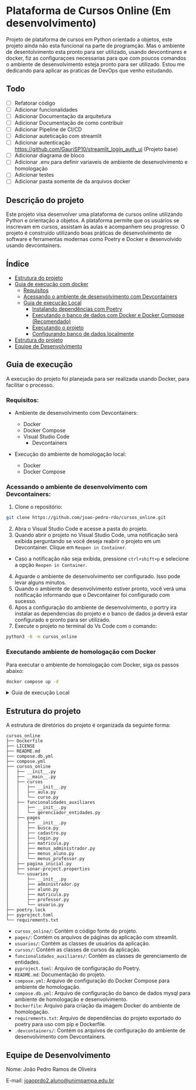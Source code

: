 

# Plataforma de Cursos Online (Em desenvolvimento)
Projeto de plataforma de cursos em Python orientado a objetos, este projeto ainda não esta funcional na parte de programção. Mas o ambiente de desentolvimento esta pronto para ser utilizado, usando devcontinares e docker, fiz as configuraçoes necessarias para que com poucos comandos o ambiente de desenvolvimento esteja pronto para ser utilizado. Estou me dedicando para aplicar as praticas de DevOps que venho estudando.

## Todo
  - [ ] Refatorar código
  - [ ] Adicionar funcionalidades
  - [ ] Adicionar Documentação da arquitetura
  - [ ] Adicionar Documentação de como contribuir
  - [ ] Adicionar Pipeline de CI/CD
  - [ ] Adicionar auteticação com streamlit
  - [ ] Adicionar autenticação https://github.com/GauriSP10/streamlit_login_auth_ui (Projeto base)
  - [ ] Adicionar diagrama de bloco
  - [ ] Adicionar .env para definir variaveis de ambiente de desenvolvimento e homologação
  - [ ] Adicionar testes
  - [ ] Adicionar pasta somente de da arquivos docker

## Descrição do projeto
Este projeto visa desenvolver uma plataforma de cursos online utilizando Python e orientação a objetos. A plataforma permite que os usuários se inscrevam em cursos, assistam às aulas e acompanhem seu progresso. O projeto é construído utilizando boas práticas de desenvolvimento de software e ferramentas modernas como Poetry e Docker e desenvolvido usando devcontainers.

## Índice
- [Estrutura do projeto](#estrutura-do-projeto)
- [Guia de execução com docker](#guia-de-execução)
  - [Requisitos](#requisitos)
  - [Acessando o ambiente de desenvolvimento com Devcontainers](#acessando-o-ambiente-de-desenvolvimento-com-devcontainers)
  - [Guia de execução Local](#guia-de-execução-local)
    - [Instalando dependências com Poetry](#instalando-dependências-com-poetry)
    - [Executando o banco de dados com Docker e Docker Compose (Recomendado)](#executando-o-banco-de-dados-com-docker-e-docker-compose-recomendado)
    - [Executando o projeto](#executando-o-projeto)
    - [Configurando banco de dados localmente](#configurando-banco-de-dados-localmente)
- [Estrutura do projeto](#estrutura-do-projeto)
- [Equipe de Desenvolvimento](#equipe-de-desenvolvimento)



## Guia de execução
A execução do projeto foi planejada para ser realizada usando Docker, para facilitar o processo.

### Requisitos:
- Ambiente de desenvolvimento com Devcontainers:
  - Docker
  - Docker Compose
  - Visual Studio Code
    - Devcontainers

- Execução do ambiente de homologação local:
  - Docker 
  - Docker Compose

### Acessando o ambiente de desenvolvimento com Devcontainers:
1. Clone o repositório:
```bash
git clone https://github.com/joao-pedro-rdo/cursos_online.git
```
2. Abra o Visual Studio Code e acesse a pasta do projeto.
3. Quando abrir o projeto no Visual Studio Code, uma notificação será exibida perguntando se você deseja reabrir o projeto em um Devcontainer. Clique em `Reopen in Container`.
- Caso a notificação não seja exibida, pressione `ctrl+shift+p`  e selecione a opção `Reopen in Container`.
4. Aguarde o ambiente de desenvolvimento ser configurado. Isso pode levar alguns minutos.
5. Quando o ambiente de desenvolvimento estiver pronto, você verá uma notificação informando que o Devcontainer foi configurado com sucesso.
6. Apos a configuração do ambiente de desenvolvimento, o portry ira instalar as dependencias do projeto e o banco de dados ja deverá estar configurado e pronto para ser utilizado.
7. Execute o projeto no terminal do Vs Code com o comando:
```bash
python3 -B -m cursos_online
```

### Executando ambiente de homologação com Docker
Para executar o ambiente de homologação com Docker, siga os passos abaixo:
```bash
docker compose up -d
```


<details>
  <summary>Guia de execução Local</summary>

## Guia de Execução local

### Instalando dependências com Poetry
Poetry é uma ferramenta de gerenciamento de dependências e ambientes virtuais para projetos Python. Para instalar o Poetry, siga as instruções no site oficial [Poetry](https://python-poetry.org/docs/#installing-with-the-official-installer).

Depois de instalar o Poetry, execute os seguintes comandos para configurar o ambiente virtual e instalar as dependências do projeto:
```bash
# Instalar as dependências do projeto
poetry install

# Abrir o ambiente virtual
poetry shell
```
## Executando o banco de dados com Docker e Docker Compose (Recomendado)
Para facilitar a configuração do banco de dados, utilizamos o Docker e o Docker Compose. Docker é uma plataforma para desenvolver, enviar e executar aplicações em containers, enquanto Docker Compose é uma ferramenta para definir e gerenciar aplicações multi-container.

Levantar o container do banco de dados
No diretório do projeto (`/cursos_online`), execute:
```bash
docker compose -f compose.db.yml up -d
```

### Executando o projeto
Para executar o projeto, certifique-se de estar no diretório cursos_online e o banco de dados online e e execute o seguinte comando:
```bash
python3 -B -m cursos_online
```
Caso deseje acessar o banco de dados no container para realizar consultas , siga os passos abaixo:

```bash
docker exec -it bd-cursos-online mysql -u root -p
```
*Senha:* `root`
- pode trocar o nome do container pelo id do container que pode ser obtido com o comando `docker container ls`


## Configurando banco de dados localmente 
Caso prefira configurar o MySQL localmente, siga os passos abaixo:

Instale o MySQL:
```bash
sudo apt install mysql-server
```
Entre na conta root e crie a base de dados:
```bash
mysql -u root -p
create database cursos_online;
```
</details>

## Estrutura do projeto
A estrutura de diretórios do projeto é organizada da seguinte forma:

```
cursos_online
├── Dockerfile
├── LICENSE
├── README.md
├── compose.db.yml
├── compose.yml
├── cursos_online
│   ├── __init__.py
│   ├── __main__.py
│   ├── cursos
│   │   ├── __init__.py
│   │   ├── aula.py
│   │   └── curso.py
│   ├── funcionalidades_auxiliares
│   │   ├── __init__.py
│   │   └── gerenciador_entidades.py
│   ├── pages
│   │   ├── __init__.py
│   │   ├── busca.py
│   │   ├── cadastro.py
│   │   ├── login.py
│   │   ├── matricula.py
│   │   ├── menus_administrador.py
│   │   ├── menus_aluno.py
│   │   └── menus_professor.py
│   ├── pagina_inicial.py
│   ├── sonar-project.properties
│   └── usuarios
│       ├── __init__.py
│       ├── administrador.py
│       ├── aluno.py
│       ├── matricula.py
│       ├── professor.py
│       └── usuario.py
├── poetry.lock
├── pyproject.toml
└── requirements.txt

```

- `cursos_online/`: Contém o código fonte do projeto.
- `pages/`: Contém os arquivos de páginas da aplicação com streamlit.
- `usuarios/`: Contém as classes de usuários da aplicação.
- `cursos/`: Contém as classes de cursos da aplicação.
- `funcionalidades_auxiliares/`: Contém as classes de gerenciamento de entidades.
- `pyproject.toml`: Arquivo de configuração do Poetry.
- `README.md`: Documentação do projeto.
- `compose.yml`: Arquivo de configuração do Docker Compose para ambiente de homologação.
- `compose.db.yml`: Arquivo de configuração do banco de dados mysql para ambiente de homologação e desenvolvimento.
- `Dockerfile`: Arquivo para criação da imagem Docker do ambiente de homologação.
- `requirements.txt`: Arquivo de dependências do projeto exportado do poetry para uso com pip e Dockerfile.
- `.devcontainers/`: Contém os arquivos de configuração do ambiente de desenvolvimento com Devcontainers.

## Equipe de Desenvolvimento
Nome: João Pedro Ramos de Oliveira

E-mail: joaoprdo2.aluno@unimpampa.edu.br




